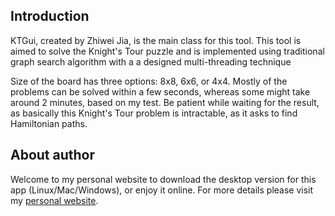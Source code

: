 ## Introduction
KTGui, created by Zhiwei Jia, is the main class for this tool. 
This tool is aimed to solve the Knight's Tour puzzle and is 
implemented using traditional graph search algorithm with a 
a designed multi-threading technique

Size of the board has three options: 8x8, 6x6, or 4x4.
Mostly of the problems can be solved within a few seconds,
whereas some might take around 2 minutes, based on my test.
Be patient while waiting for the result, as basically this
Knight's Tour problem is intractable, as it asks to find 
Hamiltonian paths.

## About author
Welcome to my personal website to download the desktop version
for this app (Linux/Mac/Windows), or enjoy it online. For more
details please visit my [personal website](http://zhiweijia.net).
